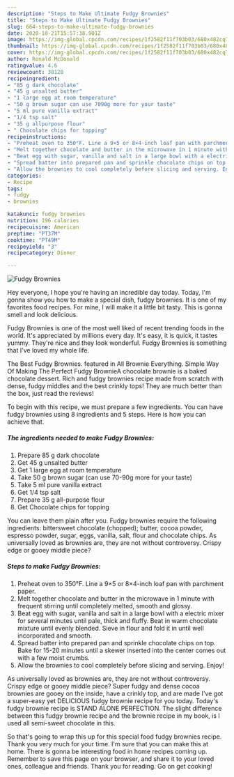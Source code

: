 ```yaml
---
description: "Steps to Make Ultimate Fudgy Brownies"
title: "Steps to Make Ultimate Fudgy Brownies"
slug: 664-steps-to-make-ultimate-fudgy-brownies
date: 2020-10-21T15:57:38.901Z
image: https://img-global.cpcdn.com/recipes/1f2582f11f703b03/680x482cq70/fudgy-brownies-recipe-main-photo.jpg
thumbnail: https://img-global.cpcdn.com/recipes/1f2582f11f703b03/680x482cq70/fudgy-brownies-recipe-main-photo.jpg
cover: https://img-global.cpcdn.com/recipes/1f2582f11f703b03/680x482cq70/fudgy-brownies-recipe-main-photo.jpg
author: Ronald McDonald
ratingvalue: 4.6
reviewcount: 38128
recipeingredient:
- "85 g dark chocolate"
- "45 g unsalted butter"
- "1 large egg at room temperature"
- "50 g brown sugar can use 7090g more for your taste"
- "5 ml pure vanilla extract"
- "1/4 tsp salt"
- "35 g allpurpose flour"
- " Chocolate chips for topping"
recipeinstructions:
- "Preheat oven to 350°F. Line a 9×5 or 8×4-inch loaf pan with parchment paper."
- "Melt together chocolate and butter in the microwave in 1 minute with frequent stirring until completely melted, smooth and glossy."
- "Beat egg with sugar, vanilla and salt in a large bowl with a electric mixer for several minutes until pale, thick and fluffy. Beat in warm chocolate mixture until evenly blended. Sieve in flour and fold it in until well incorporated and smooth."
- "Spread batter into prepared pan and sprinkle chocolate chips on top. Bake for 15-20 minutes until a skewer inserted into the center comes out with a few moist crumbs."
- "Allow the brownies to cool completely before slicing and serving. Enjoy!"
categories:
- Recipe
tags:
- fudgy
- brownies

katakunci: fudgy brownies 
nutrition: 196 calories
recipecuisine: American
preptime: "PT37M"
cooktime: "PT49M"
recipeyield: "3"
recipecategory: Dinner

---
```



![Fudgy Brownies](https://img-global.cpcdn.com/recipes/1f2582f11f703b03/680x482cq70/fudgy-brownies-recipe-main-photo.jpg)

Hey everyone, I hope you're having an incredible day today. Today, I'm gonna show you how to make a special dish, fudgy brownies. It is one of my favorites food recipes. For mine, I will make it a little bit tasty. This is gonna smell and look delicious.

Fudgy Brownies is one of the most well liked of recent trending foods in the world. It's appreciated by millions every day. It's easy, it is quick, it tastes yummy. They're nice and they look wonderful. Fudgy Brownies is something that I've loved my whole life.

The Best Fudgy Brownies. featured in All Brownie Everything. Simple Way Of Making The Perfect Fudgy BrownieA chocolate brownie is a baked chocolate dessert. Rich and fudgy brownies recipe made from scratch with dense, fudgy middles and the best crinkly tops! They are much better than the box, just read the reviews!


To begin with this recipe, we must prepare a few ingredients. You can have fudgy brownies using 8 ingredients and 5 steps. Here is how you can achieve that.

<!--inarticleads1-->

##### The ingredients needed to make Fudgy Brownies:

1. Prepare 85 g dark chocolate
1. Get 45 g unsalted butter
1. Get 1 large egg at room temperature
1. Take 50 g brown sugar (can use 70-90g more for your taste)
1. Take 5 ml pure vanilla extract
1. Get 1/4 tsp salt
1. Prepare 35 g all-purpose flour
1. Get  Chocolate chips for topping


You can leave them plain after you. Fudgy brownies require the following ingredients: bittersweet chocolate (chopped); butter, cocoa powder, espresso powder, sugar, eggs, vanilla, salt, flour and chocolate chips. As universally loved as brownies are, they are not without controversy. Crispy edge or gooey middle piece? 

<!--inarticleads2-->

##### Steps to make Fudgy Brownies:

1. Preheat oven to 350°F. Line a 9×5 or 8×4-inch loaf pan with parchment paper.
1. Melt together chocolate and butter in the microwave in 1 minute with frequent stirring until completely melted, smooth and glossy.
1. Beat egg with sugar, vanilla and salt in a large bowl with a electric mixer for several minutes until pale, thick and fluffy. Beat in warm chocolate mixture until evenly blended. Sieve in flour and fold it in until well incorporated and smooth.
1. Spread batter into prepared pan and sprinkle chocolate chips on top. Bake for 15-20 minutes until a skewer inserted into the center comes out with a few moist crumbs.
1. Allow the brownies to cool completely before slicing and serving. Enjoy!


As universally loved as brownies are, they are not without controversy. Crispy edge or gooey middle piece? Super fudgy and dense cocoa brownies are gooey on the inside, have a crinkly top, and are made I&#39;ve got a super-easy yet DELICIOUS fudgy brownie recipe for you today. Today&#39;s fudgy brownie recipe is STAND ALONE PERFECTION. The slight difference between this fudgy brownie recipe and the brownie recipe in my book, is I used all semi-sweet chocolate in this. 

So that's going to wrap this up for this special food fudgy brownies recipe. Thank you very much for your time. I'm sure that you can make this at home. There is gonna be interesting food in home recipes coming up. Remember to save this page on your browser, and share it to your loved ones, colleague and friends. Thank you for reading. Go on get cooking!
